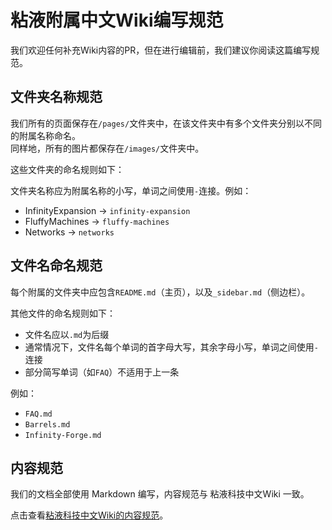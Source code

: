 # 粘液附属中文Wiki编写规范

我们欢迎任何补充Wiki内容的PR，但在进行编辑前，我们建议你阅读这篇编写规范。

## 文件夹名称规范

我们所有的页面保存在`/pages/`文件夹中，在该文件夹中有多个文件夹分别以不同的附属名称命名。  
同样地，所有的图片都保存在`/images/`文件夹中。

这些文件夹的命名规则如下：

文件夹名称应为附属名称的小写，单词之间使用`-`连接。例如：

- InfinityExpansion -> `infinity-expansion`
- FluffyMachines -> `fluffy-machines`
- Networks -> `networks`

## 文件名命名规范

每个附属的文件夹中应包含`README.md`（主页），以及`_sidebar.md`（侧边栏）。

其他文件的命名规则如下：

- 文件名应以`.md`为后缀
- 通常情况下，文件名每个单词的首字母大写，其余字母小写，单词之间使用`-`连接
- 部分简写单词（如`FAQ`）不适用于上一条

例如：

- `FAQ.md`
- `Barrels.md`
- `Infinity-Forge.md`

## 内容规范

我们的文档全部使用 Markdown 编写，内容规范与 粘液科技中文Wiki 一致。

点击查看[粘液科技中文Wiki的内容规范](https://slimefun-wiki.guizhanss.cn/Expanding-the-Wiki?id=step-3-general-guidelines-dos-and-donts)。
